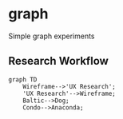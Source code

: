 # graph
Simple graph experiments


## Research Workflow
```mermaid
graph TD
    Wireframe-->'UX Research';
    'UX Research'-->Wireframe;
    Baltic-->Dog;
    Condo-->Anaconda;
```
